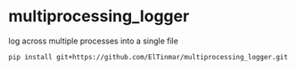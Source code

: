 # multiprocessing_logger

log across multiple processes into a single file

```
pip install git+https://github.com/ElTinmar/multiprocessing_logger.git
```